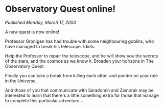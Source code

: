 # Observatory Quest online!
*Published Monday, March 17, 2003*

A new quest is now online!

Professor Gronigen has had trouble with some neighbouring goblins, who have managed to break his telescope. Idiots.

Help the Professor to repair the telescope, and he will show you the secrets of the stars, and the cosmos as we know it. Broaden your horizons in The Observatory Quest.

Finally you can take a break from killing each other and ponder on your role in the Universe.

And those of you that communicate with Saradomin and Zamorak may be interested to learn that there's a little something extra for those that manage to complete this particular adventure...
